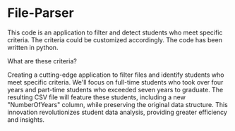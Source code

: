 # File-Parser
This code is an application to filter and detect students who meet specific criteria. The criteria could be customized accordingly.
The code has been written in python.

What are these criteria?

Creating a cutting-edge application to filter files and identify students who meet specific criteria. We'll focus on full-time students who took over four years and part-time students who exceeded seven years to graduate. The resulting CSV file will feature these students, including a new "NumberOfYears" column, while preserving the original data structure. This innovation revolutionizes student data analysis, providing greater efficiency and insights.
